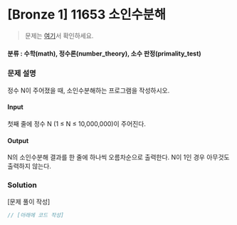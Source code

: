 # [Bronze 1] 11653 소인수분해

> 문제는 [여기](https://www.acmicpc.net/problem/11653)서 확인하세요.

#### 분류 : 수학(math), 정수론(number_theory), 소수 판정(primality_test)

### 문제 설명

<p>정수 N이 주어졌을 때, 소인수분해하는 프로그램을 작성하시오.</p>

#### Input

 <p>첫째 줄에 정수 N (1 ≤ N ≤ 10,000,000)이 주어진다.</p>

#### Output

 <p>N의 소인수분해 결과를 한 줄에 하나씩 오름차순으로 출력한다. N이 1인 경우 아무것도 출력하지 않는다.</p>

### Solution

[문제 풀이 작성]

```javascript
// [아래에 코드 작성]

```